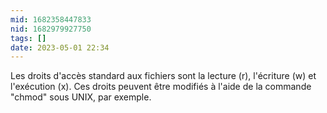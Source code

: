 ```yaml
---
mid: 1682358447833
nid: 1682979927750
tags: []
date: 2023-05-01 22:34
---
```

Les droits d'accès standard aux fichiers sont la lecture (r), l'écriture (w) et l'exécution (x). Ces droits peuvent être modifiés à l'aide de la commande "chmod" sous UNIX, par exemple.


